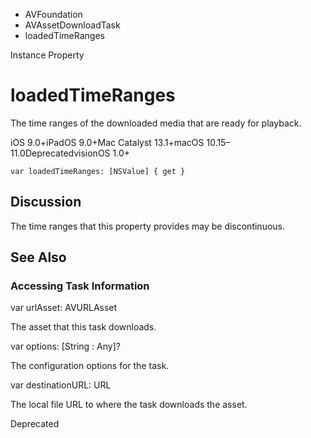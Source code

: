 

- AVFoundation
- AVAssetDownloadTask
-  loadedTimeRanges 

Instance Property

# loadedTimeRanges

The time ranges of the downloaded media that are ready for playback.

iOS 9.0+iPadOS 9.0+Mac Catalyst 13.1+macOS 10.15–11.0DeprecatedvisionOS 1.0+

``` source
var loadedTimeRanges: [NSValue] { get }
```

## Discussion

The time ranges that this property provides may be discontinuous.

## See Also

### Accessing Task Information

var urlAsset: AVURLAsset

The asset that this task downloads.

var options: [String : Any]?

The configuration options for the task.

var destinationURL: URL

The local file URL to where the task downloads the asset.

Deprecated

